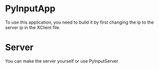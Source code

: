 # PyInputApp
To use this application, you need to build it by first changing the ip to the server ip in the XClient file.
# Server
You can make the server yourself or use PyInputServer
